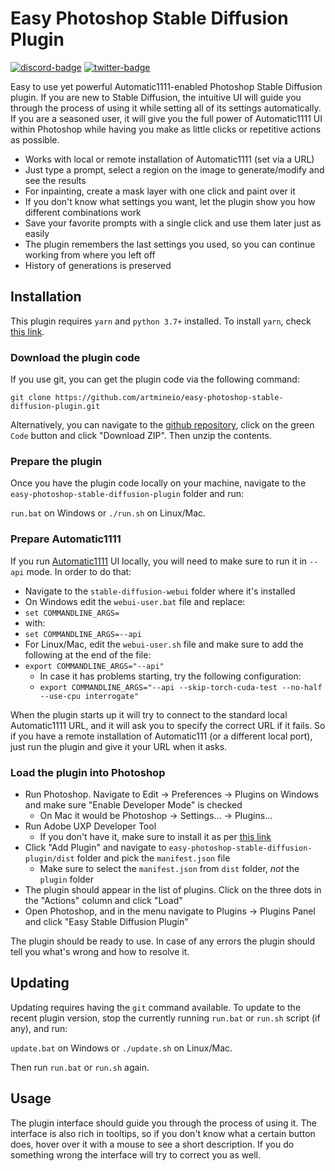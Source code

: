 # Easy Photoshop Stable Diffusion Plugin

[![discord-badge]][discord-link]
[![twitter-badge]][twitter-link]

[discord-badge]: https://badgen.net/badge/Photoshop%20Stable%20Diffusion%20Plugin/discord/green
[discord-link]: https://discord.gg/4jHrg4cy
[twitter-badge]: https://badgen.net/badge/artmineio/twitter/blue?icon=twitter
[twitter-link]: https://twitter.com/artmineio

Easy to use yet powerful Automatic1111-enabled Photoshop Stable Diffusion plugin. If you are new to Stable Diffusion, 
the intuitive UI will guide you through the process of using it while setting all of its settings automatically. 
If you are a seasoned user, it will give you the full power of Automatic1111 UI within Photoshop while having you make
as little clicks or repetitive actions as possible.

* Works with local or remote installation of Automatic1111 (set via a URL)
* Just type a prompt, select a region on the image to generate/modify and see the results
* For inpainting, create a mask layer with one click and paint over it
* If you don't know what settings you want, let the plugin show you how different combinations work
* Save your favorite prompts with a single click and use them later just as easily
* The plugin remembers the last settings you used, so you can continue working from where you left off
* History of generations is preserved

## Installation

This plugin requires `yarn` and `python 3.7+` installed. To install `yarn`, check [this link](https://classic.yarnpkg.com/lang/en/docs/install/).

### Download the plugin code

If you use git, you can get the plugin code via the following command:

```git clone https://github.com/artmineio/easy-photoshop-stable-diffusion-plugin.git```

Alternatively, you can navigate to the [github repository](https://github.com/artmineio/easy-photoshop-stable-diffusion-plugin), click on the green `Code` button and click "Download ZIP". Then unzip the contents. 

### Prepare the plugin

Once you have the plugin code locally on your machine, navigate to the `easy-photoshop-stable-diffusion-plugin` folder and run:

`run.bat` on Windows or `./run.sh` on Linux/Mac.

### Prepare Automatic1111

If you run [Automatic1111](https://github.com/AUTOMATIC1111/stable-diffusion-webui) UI locally, you will need to make sure to run it in `--api` mode. In order to do that:

* Navigate to the `stable-diffusion-webui` folder where it's installed
* On Windows edit the `webui-user.bat` file and replace:
* `set COMMANDLINE_ARGS=` 
* with:
* `set COMMANDLINE_ARGS=--api`
* For Linux/Mac, edit the `webui-user.sh` file and make sure to add the following at the end of the file:
* `export COMMANDLINE_ARGS="--api"`
  * In case it has problems starting, try the following configuration:
  * `export COMMANDLINE_ARGS="--api --skip-torch-cuda-test --no-half --use-cpu interrogate"`

When the plugin starts up it will try to connect to the standard local Automatic1111 URL, and it will ask you to specify
the correct URL if it fails. So if you have a remote installation of Automatic111 (or a different local port), just run
the plugin and give it your URL when it asks.

### Load the plugin into Photoshop

* Run Photoshop. Navigate to Edit -> Preferences -> Plugins on Windows and make sure "Enable Developer Mode" is checked 
  * On Mac it would be Photoshop -> Settings... -> Plugins... 
* Run Adobe UXP Developer Tool
  * If you don't have it, make sure to install it as per [this link](https://developer.adobe.com/photoshop/uxp/devtool/installation/)
* Click "Add Plugin" and navigate to `easy-photoshop-stable-diffusion-plugin/dist` folder and pick the `manifest.json` file
  * Make sure to select the `manifest.json` from `dist` folder, *not* the `plugin` folder
* The plugin should appear in the list of plugins. Click on the three dots in the "Actions" column and click "Load"
* Open Photoshop, and in the menu navigate to Plugins -> Plugins Panel and click "Easy Stable Diffusion Plugin"

The plugin should be ready to use. In case of any errors the plugin should tell you what's wrong and how to resolve it.

## Updating

Updating requires having the `git` command available. 
To update to the recent plugin version, stop the currently running `run.bat` or `run.sh` script (if any), and run:

`update.bat` on Windows or `./update.sh` on Linux/Mac.

Then run `run.bat` or `run.sh` again. 

## Usage

The plugin interface should guide you through the process of using it. The interface is also rich in tooltips, 
so if you don't know what a certain button does, hover over it with a mouse to see a short description. 
If you do something wrong the interface will try to correct you as well. 

